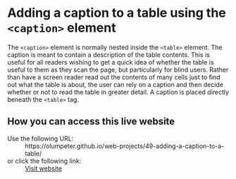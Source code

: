# Adding a caption to a table using the <code>&lt;caption&gt;</code> element

The <code>&lt;caption&gt;</code> element is normally nested inside the <code>&lt;table&gt;</code> element. The caption is meant to contain a description of the table contents. This is useful for all readers wishing to get a quick idea of whether the table is useful to them as they scan the page, but particularly for blind users. Rather than have a screen reader read out the contents of many cells just to find out what the table is about, the user can rely on a caption and then decide whether or not to read the table in greater detail. A caption is placed directly beneath the <code>&lt;table&gt;</code> tag.

## How you can access this live website

<dl>
  Use the following URL:
  <dd>
    https://olumpeter.github.io/web-projects/49-adding-a-caption-to-a-table/
  </dd>
  or click the following link:
  <dd>
    <a href="https://olumpeter.github.io/web-projects/49-adding-a-caption-to-a-table/">Visit website</a>
  </dd>
</dl>
